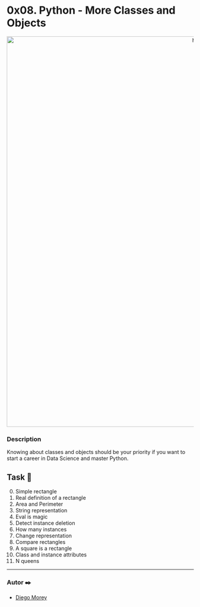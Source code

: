 # 0x08. Python - More Classes and Objects
<p align="center">
  <img src="https://editor.analyticsvidhya.com/uploads/12985class-object-featured-image.png" width="1050" title="hover text">
</p>

### Description
Knowing about classes and objects should be your priority if you want to start a career in Data Science and master Python.

## Task 📄
0. Simple rectangle
1. Real definition of a rectangle
2. Area and Perimeter
3. String representation
4. Eval is magic
5. Detect instance deletion
6. How many instances
7. Change representation
8. Compare rectangles
9. A square is a rectangle
10. Class and instance attributes
11. N queens

***

### Autor ✒️
* [Diego Morey](https://github.com/DAlons27)